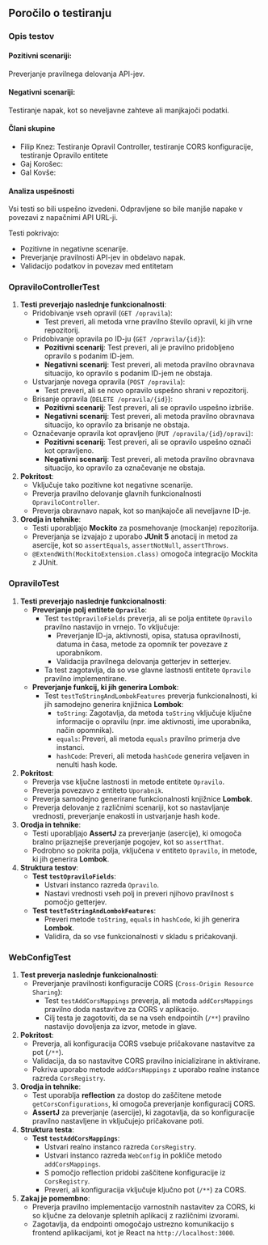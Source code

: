 ## Poročilo o testiranju
### Opis testov
#### Pozitivni scenariji:
Preverjanje pravilnega delovanja API-jev.
#### Negativni scenariji:
Testiranje napak, kot so neveljavne zahteve ali manjkajoči podatki.
#### Člani skupine
- Filip Knez: Testiranje Opravil Controller, testiranje CORS konfiguracije, testiranje Opravilo entitete 
- Gaj Korošec:
- Gal Kovše:
#### Analiza uspešnosti
Vsi testi so bili uspešno izvedeni.
Odpravljene so bile manjše napake v povezavi z napačnimi API URL-ji.

Testi pokrivajo:
- Pozitivne in negativne scenarije.
- Preverjanje pravilnosti API-jev in obdelavo napak.
- Validacijo podatkov in povezav med entitetam
### OpraviloControllerTest
1. **Testi preverjajo naslednje funkcionalnosti**:
   - Pridobivanje vseh opravil (`GET /opravila`):
      - Test preveri, ali metoda vrne pravilno število opravil, ki jih vrne repozitorij.
   - Pridobivanje opravila po ID-ju (`GET /opravila/{id}`):
      - **Pozitivni scenarij**: Test preveri, ali je pravilno pridobljeno opravilo s podanim ID-jem.
      - **Negativni scenarij**: Test preveri, ali metoda pravilno obravnava situacijo, ko opravilo s podanim ID-jem ne obstaja.
   - Ustvarjanje novega opravila (`POST /opravila`):
      - Test preveri, ali se novo opravilo uspešno shrani v repozitorij.
   - Brisanje opravila (`DELETE /opravila/{id}`):
      - **Pozitivni scenarij**: Test preveri, ali se opravilo uspešno izbriše.
      - **Negativni scenarij**: Test preveri, ali metoda pravilno obravnava situacijo, ko opravilo za brisanje ne obstaja.
   - Označevanje opravila kot opravljeno (`PUT /opravila/{id}/opravi`):
      - **Pozitivni scenarij**: Test preveri, ali se opravilo uspešno označi kot opravljeno.
      - **Negativni scenarij**: Test preveri, ali metoda pravilno obravnava situacijo, ko opravilo za označevanje ne obstaja.
2. **Pokritost**:
   - Vključuje tako pozitivne kot negativne scenarije.
   - Preverja pravilno delovanje glavnih funkcionalnosti `OpraviloController`.
   - Preverja obravnavo napak, kot so manjkajoče ali neveljavne ID-je.
3. **Orodja in tehnike**:
   - Testi uporabljajo **Mockito** za posmehovanje (mockanje) repozitorija.
   - Preverjanja se izvajajo z uporabo **JUnit 5** anotacij in metod za asercije, kot so `assertEquals`, `assertNotNull`, `assertThrows`.
   - `@ExtendWith(MockitoExtension.class)` omogoča integracijo Mockita z JUnit.
### OpraviloTest
1. **Testi preverjajo naslednje funkcionalnosti**:
   - **Preverjanje polj entitete `Opravilo`**:
      - Test `testOpraviloFields` preverja, ali se polja entitete `Opravilo` pravilno nastavijo in vrnejo. To vključuje:
         - Preverjanje ID-ja, aktivnosti, opisa, statusa opravilnosti, datuma in časa, metode za opomnik ter povezave z uporabnikom.
         - Validacija pravilnega delovanja getterjev in setterjev.
      - Ta test zagotavlja, da so vse glavne lastnosti entitete `Opravilo` pravilno implementirane.
   - **Preverjanje funkcij, ki jih generira Lombok**:
      - Test `testToStringAndLombokFeatures` preverja funkcionalnosti, ki jih samodejno generira knjižnica **Lombok**:
         - `toString`: Zagotavlja, da metoda `toString` vključuje ključne informacije o opravilu (npr. ime aktivnosti, ime uporabnika, način opomnika).
         - `equals`: Preveri, ali metoda `equals` pravilno primerja dve instanci.
         - `hashCode`: Preveri, ali metoda `hashCode` generira veljaven in nenulti hash kode.
2. **Pokritost**:
   - Preverja vse ključne lastnosti in metode entitete `Opravilo`.
   - Preverja povezavo z entiteto `Uporabnik`.
   - Preverja samodejno generirane funkcionalnosti knjižnice **Lombok**.
   - Preverja delovanje z različnimi scenariji, kot so nastavljanje vrednosti, preverjanje enakosti in ustvarjanje hash kode.
3. **Orodja in tehnike**:
   - Testi uporabljajo **AssertJ** za preverjanje (asercije), ki omogoča bralno prijaznejše preverjanje pogojev, kot so `assertThat`.
   - Podrobno so pokrita polja, vključena v entiteto `Opravilo`, in metode, ki jih generira **Lombok**.
4. **Struktura testov**:
   - **Test `testOpraviloFields`**:
      - Ustvari instanco razreda `Opravilo`.
      - Nastavi vrednosti vseh polj in preveri njihovo pravilnost s pomočjo getterjev.
   - **Test `testToStringAndLombokFeatures`**:
      - Preveri metode `toString`, `equals` in `hashCode`, ki jih generira **Lombok**.
      - Validira, da so vse funkcionalnosti v skladu s pričakovanji.
### WebConfigTest
1. **Test preverja naslednje funkcionalnosti**:
   - Preverjanje pravilnosti konfiguracije CORS (`Cross-Origin Resource Sharing`):
      - Test `testAddCorsMappings` preverja, ali metoda `addCorsMappings` pravilno doda nastavitve za CORS v aplikacijo.
      - Cilj testa je zagotoviti, da se na vseh endpointih (`/**`) pravilno nastavijo dovoljenja za izvor, metode in glave.
2. **Pokritost**:
   - Preverja, ali konfiguracija CORS vsebuje pričakovane nastavitve za pot (`/**`).
   - Validacija, da so nastavitve CORS pravilno inicializirane in aktivirane.
   - Pokriva uporabo metode `addCorsMappings` z uporabo realne instance razreda `CorsRegistry`.
3. **Orodja in tehnike**:
   - Test uporablja **reflection** za dostop do zaščitene metode `getCorsConfigurations`, ki omogoča preverjanje konfiguracij CORS.
   - **AssertJ** za preverjanje (asercije), ki zagotavlja, da so konfiguracije pravilno nastavljene in vključujejo pričakovane poti.
4. **Struktura testa**:
   - **Test `testAddCorsMappings`**:
      - Ustvari realno instanco razreda `CorsRegistry`.
      - Ustvari instanco razreda `WebConfig` in pokliče metodo `addCorsMappings`.
      - S pomočjo reflection pridobi zaščitene konfiguracije iz `CorsRegistry`.
      - Preveri, ali konfiguracija vključuje ključno pot (`/**`) za CORS.
5. **Zakaj je pomembno**:
   - Preverja pravilno implementacijo varnostnih nastavitev za CORS, ki so ključne za delovanje spletnih aplikacij z različnimi izvorami.
   - Zagotavlja, da endpointi omogočajo ustrezno komunikacijo s frontend aplikacijami, kot je React na `http://localhost:3000`.

